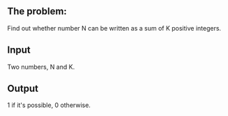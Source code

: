 ## The problem:
Find out whether number N can be written as a sum of K positive integers.

## Input
Two numbers, N and K.

## Output
1 if it's possible, 0 otherwise.
